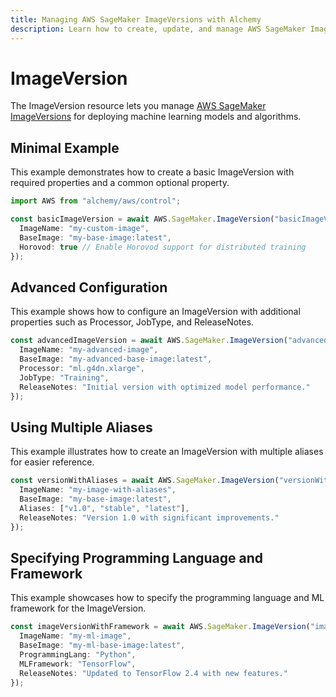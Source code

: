 ```yaml
---
title: Managing AWS SageMaker ImageVersions with Alchemy
description: Learn how to create, update, and manage AWS SageMaker ImageVersions using Alchemy Cloud Control.
---
```


# ImageVersion

The ImageVersion resource lets you manage [AWS SageMaker ImageVersions](https://docs.aws.amazon.com/sagemaker/latest/userguide/) for deploying machine learning models and algorithms.

## Minimal Example

This example demonstrates how to create a basic ImageVersion with required properties and a common optional property.

```ts
import AWS from "alchemy/aws/control";

const basicImageVersion = await AWS.SageMaker.ImageVersion("basicImageVersion", {
  ImageName: "my-custom-image",
  BaseImage: "my-base-image:latest",
  Horovod: true // Enable Horovod support for distributed training
});
```

## Advanced Configuration

This example shows how to configure an ImageVersion with additional properties such as Processor, JobType, and ReleaseNotes.

```ts
const advancedImageVersion = await AWS.SageMaker.ImageVersion("advancedImageVersion", {
  ImageName: "my-advanced-image",
  BaseImage: "my-advanced-base-image:latest",
  Processor: "ml.g4dn.xlarge",
  JobType: "Training",
  ReleaseNotes: "Initial version with optimized model performance."
});
```

## Using Multiple Aliases

This example illustrates how to create an ImageVersion with multiple aliases for easier reference.

```ts
const versionWithAliases = await AWS.SageMaker.ImageVersion("versionWithAliases", {
  ImageName: "my-image-with-aliases",
  BaseImage: "my-base-image:latest",
  Aliases: ["v1.0", "stable", "latest"],
  ReleaseNotes: "Version 1.0 with significant improvements."
});
```

## Specifying Programming Language and Framework

This example showcases how to specify the programming language and ML framework for the ImageVersion.

```ts
const imageVersionWithFramework = await AWS.SageMaker.ImageVersion("imageVersionWithFramework", {
  ImageName: "my-ml-image",
  BaseImage: "my-ml-base-image:latest",
  ProgrammingLang: "Python",
  MLFramework: "TensorFlow",
  ReleaseNotes: "Updated to TensorFlow 2.4 with new features."
});
```